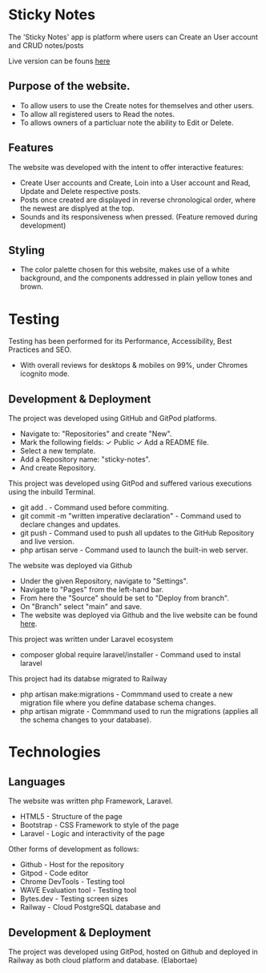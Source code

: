 # Sticky Notes
The 'Sticky Notes' app is platform where users can Create an User account and CRUD notes/posts

Live version can be founs [here](https://web-production-84a2.up.railway.app/)

## Purpose of the website.
- To allow users to use the Create notes for themselves and other users.
- To allow all registered users to Read the notes.
- To allows owners of a particluar note the ability to Edit or Delete.

## Features
The website was developed with the intent to offer interactive features:
- Create User accounts and Create, Loin into a User account and Read, Update and Delete respective posts.
- Posts once created are displayed in reverse chronological order, where the newest are displyed at the top.
- Sounds and its responsiveness when pressed. (Feature removed during development)

## Styling
- The color palette chosen for this website, makes use of a white background, and the components addressed in plain yellow tones and brown.

# Testing
Testing has been performed for its Performance, Accessibility, Best Practices and SEO.
- With overall reviews for desktops & mobiles on 99%, under Chromes icognito mode.

## Development & Deployment
The project was developed using GitHub and GitPod platforms.

- Navigate to: "Repositories" and create "New".
- Mark the following fields: ✓ Public ✓ Add a README file.
- Select a new template.
- Add a Repository name: "sticky-notes".
- And create Repository.

This project was developed using GitPod and suffered various executions using the inbuild Terminal.
- git add . - Command used before commiting.
- git commit -m "written imperative declaration" - Command used to declare changes and updates.
- git push - Command used to push all updates to the GitHub Repository and live version.
- php artisan serve -  Command used to launch the built-in web server.

The website was deployed via Github
- Under the given Repository, navigate to "Settings".
- Navigate to "Pages" from the left-hand bar.
- From here the "Source" should be set to "Deploy from branch".
- On "Branch" select "main" and save.
- The website was deployed via Github and the live website can be found [here](https://tiagoma90.github.io/sticky-notes/).

This project was written under Laravel ecosystem
- composer global require laravel/installer -  Command used to instal laravel

This project had its databse migrated to Railway
- php artisan make:migrations - Commmand used to create a new migration file where you define database schema changes.
- php artisan migrate - Commmand used to run the migrations (applies all the schema changes to your database).

# Technologies
## Languages
The website was written php Framework, Laravel.
- HTML5 - Structure of the page
- Bootstrap - CSS Framework to style of the page
- Laravel - Logic and interactivity of the page

Other forms of development as follows:
- Github - Host for the repository
- Gitpod - Code editor
- Chrome DevTools - Testing tool
- WAVE Evaluation tool - Testing tool
- Bytes.dev - Testing screen sizes
- Railway - Cloud PostgreSQL database and 

## Development & Deployment
The project was developed using GitPod, hosted on Github and deployed in Railway as both cloud platform and database.
(Elabortae)
